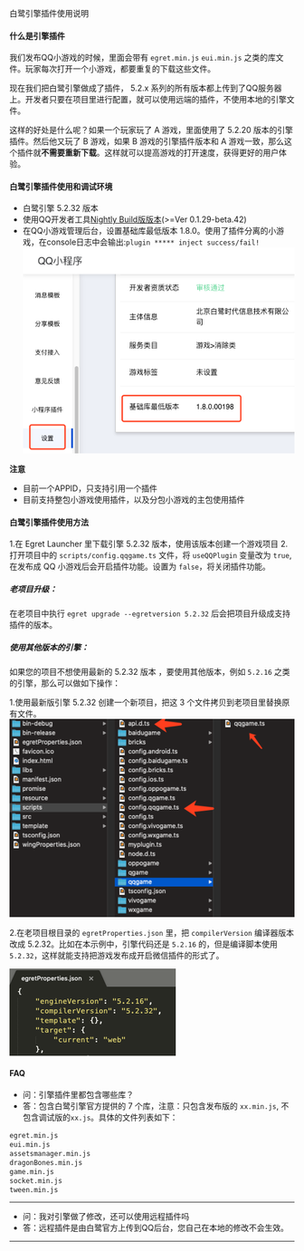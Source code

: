 
白鹭引擎插件使用说明


#### 什么是引擎插件
我们发布QQ小游戏的时候，里面会带有 `egret.min.js` `eui.min.js` 之类的库文件。玩家每次打开一个小游戏，都要重复的下载这些文件。

现在我们把白鹭引擎做成了插件， 5.2.x 系列的所有版本都上传到了QQ服务器上。开发者只要在项目里进行配置，就可以使用远端的插件，不使用本地的引擎文件。

这样的好处是什么呢？如果一个玩家玩了 A 游戏，里面使用了 5.2.20 版本的引擎插件。然后他又玩了 B 游戏，如果 B 游戏的引擎插件版本和 A 游戏一致，那么这个插件就**不需要重新下载**。这样就可以提高游戏的打开速度，获得更好的用户体验。

#### 白鹭引擎插件使用和调试环境
* 白鹭引擎 5.2.32 版本
* 使用QQ开发者工具[Nightly Build版版本](https://q.qq.com/wiki/tools/devtool/#%E7%BC%96%E7%A0%81%E5%92%8C%E5%8F%91%E5%B8%83)(>=Ver 0.1.29-beta.42)
* 在QQ小游戏管理后台，设置基础库最低版本 1.8.0。使用了插件分离的小游戏，在console日志中会输出:`plugin ***** inject success/fail!`
![](p0.png)

**注意**

* 目前一个APPID，只支持引用一个插件
* 目前支持整包小游戏使用插件，以及分包小游戏的主包使用插件


#### 白鹭引擎插件使用方法
1.在 Egret Launcher 里下载引擎 5.2.32 版本，使用该版本创建一个游戏项目
2.打开项目中的 `scripts/config.qqgame.ts` 文件，将 `useQQPlugin` 变量改为 `true`,在发布成 QQ 小游戏后会开启插件功能。设置为 `false`，将关闭插件功能。

##### 老项目升级：

在老项目中执行 `egret upgrade --egretversion 5.2.32` 后会把项目升级成支持插件的版本。

##### 使用其他版本的引擎：
如果您的项目不想使用最新的 5.2.32 版本 ，要使用其他版本，例如 `5.2.16` 之类的引擎，那么可以做如下操作：

1.使用最新版引擎 5.2.32 创建一个新项目，把这 3 个文件拷贝到老项目里替换原有文件。
![](p1.png)


2.在老项目根目录的 `egretProperties.json` 里，把 `compilerVersion` 编译器版本改成 5.2.32。比如在本示例中，引擎代码还是 `5.2.16` 的，但是编译脚本使用 `5.2.32`，这样就能支持把游戏发布成开启微信插件的形式了。

![](p2.png)


#### FAQ
* 问：引擎插件里都包含哪些库？
* 答：包含白鹭引擎官方提供的 7 个库，注意：只包含发布版的 `xx.min.js`, 不包含调试版的`xx.js`。具体的文件列表如下：

```
egret.min.js
eui.min.js
assetsmanager.min.js
dragonBones.min.js
game.min.js
socket.min.js
tween.min.js
```

-----
* 问：我对引擎做了修改，还可以使用远程插件吗
* 答：远程插件是由白鹭官方上传到QQ后台，您自己在本地的修改不会生效。

-----

